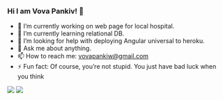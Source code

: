 ### Hi I am Vova Pankiv! 👋

- 🔭 I’m currently working on web page for local hospital.
- 🌱 I’m currently learning relational DB.
- 🤔 I’m looking for help with deploying Angular universal to heroku.
- 💬 Ask me about anything.
- 📫 How to reach me: vovapankiw@gmail.com
- ⚡ Fun fact: Of course, you’re not stupid. You just have bad luck when you think

<img src="https://github-readme-stats.vercel.app/api?username=vovapankiw&&show_icons=true&title_color=ffffff&icon_color=bb2acf&text_color=daf7dc&bg_color=151515" >
<img src="https://github-readme-stats.vercel.app/api/top-langs/?username=vovapankiw&layout=compact" >

